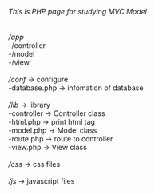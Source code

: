 *This is PHP page for studying MVC Model*
<br />
<br />
<br />
_/app_
<br />
 -/controller
<br />
 -/model
<br />
 -/view
<br />
<br />
_/conf_ -> configure
<br />
 -database.php -> infomation of database
<br />
<br />
_/lib_ -> library
<br />
 -controller -> Controller class
<br />
 -html.php -> print html tag
<br />
 -model.php -> Model class
<br />
 -route.php -> route to controller
<br />
 -view.php -> View class
<br />
<br />
_/css_ -> css files
<br />
<br />
_/js_ -> javascript files
